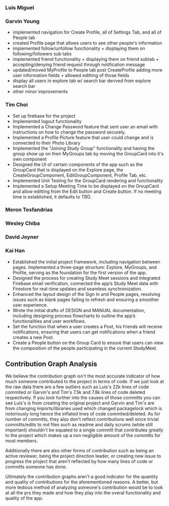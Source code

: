 ### Luis Miguel ###


### Garvin Young ###

- implemented navigation for Create Profile, all of Settings Tab, and all of People tab
- created Profile page that allows users to see other people's information
- implemented follow/unfollow functionality + displaying them on following/followers sub tabs
- implemented friend functionality + displaying them on friend subtab + accepting/denying friend request through notification message
- updated/moved MyProfile to People tab post CreateProfile adding more user information fields + allowed editting of those fields
- display all users in explore tab w/ search bar derived from explore search bar
- other minor improvements

### Tim Choi ###

- Set up firebase for the project
- Implemented logout functionality
- Implemented a Change Password feature that sent user an email with instructions on how to change the password securely.
- Implemented a Profile Picture feature that user could change and is connected to their Photo Library
- Implemented the "Joining Study Group" functionality and having the group show up on their MyGroups tab by moving the GroupCard into it's own component
- Designed the UI of certain components of the app such as the GroupCard that is displayed on the Explore page, the CreateGroupComponent, EditGroupComponent, Profile Tab, etc.
- Implemented Unit Testing for the GroupCard rendering and functionality
- Implemented a Setup Meeting Time to be displayed on the GroupCard and allow editting from the Edit button and Create button. If no meeting time is established, it defaults to TBD.

### Meron Tesfandrias ###


### Wesley Chiba ###


### David Joyner ###


### Kai Han ###

- Established the initial project framework, including navigation between pages. Implemented a three-page structure: Explore, MyGroups, and Profile, serving as the foundation for the first version of the app.
- Designed the process for creating Study Meet sessions and integrated Firebase email verification, connected the app’s Study Meet data with Firestore for real-time updates and seamless synchronization.
- Enhanced the layout design of the Sign In and People pages, resolving issues such as blank pages failing to refresh and ensuring a smoother user experience.
- Wrote the initial drafts of DESIGN and MANUAL documentation, including designing process flowcharts to outline the app’s functionalities and user workflows.
- Set the function that when a user creates a Post, his friends will receive notifications, ensuring that users can get notifications when a friend creates a new Post.
- Create a People button on the Group Card to ensure that users can view the composition of the people participating in the current StudyMeet.

## Contribution Graph Analysis ##

We believe the contribution graph isn't the most accurate indicator of how much someone contributed to the project in terms of code. If we just look at the raw data there are a few outliers such as Luis's 22k lines of code commited or Garvin's and Tim's 7.5k and 7.8k lines of code deleted respectively. If you look further into the causes of those committs you can see Luis's is from creating the original project and Garvin and Tim's are from changing imports/libraries used which changed packagelock which is notoriously long hence the inflated lines of code commited/deleted. As for number of committs, they also don't reflect contributions well since trivial committs/edits to md files such as readme and daily scrums (while still important) shouldn't be equated to a single committ that contributes greatly to the project which makes up a non negligible amount of the committs for most members.

Additionally there are also other forms of contribution such as being an active reviewer, being the project direction leader, or creating new issue to progress the project that aren't reflected by how many lines of code or committs someone has done.

Ultimately the contribution graphs aren't a good indicator for the quantity and quality of contributions for the aforementioned reasons. A better, but more tedious method of analyzing someone's contribution would be to look at all the prs they made and how they play into the overal functionality and quality of the app.
